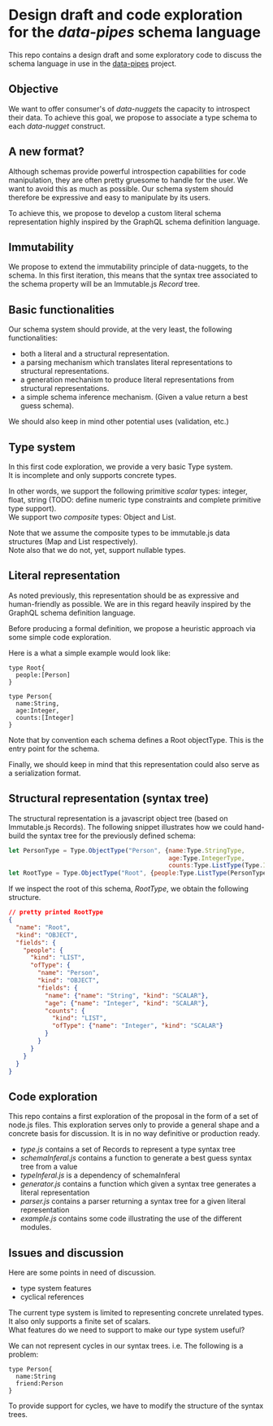 # Design draft and code exploration for the *data-pipes* schema language

This repo contains a design draft and some exploratory code to discuss the schema language in use in the [data-pipes](https://github.com/olange/data-pipes) project.

## Objective
We want to offer consumer's of *data-nuggets* the capacity to introspect their data.
To achieve this goal, we propose to associate a type schema to each *data-nugget* construct.

## A new format?

Although schemas provide powerful introspection capabilities for code manipulation, they are often pretty gruesome to handle for the user. We want to avoid this as much as possible. Our schema system should therefore be expressive and easy to manipulate by its users.

To achieve this, we propose to develop a custom literal schema representation highly inspired by the GraphQL schema definition language.

## Immutability

We propose to extend the immutability principle of data-nuggets, to the schema. In this first iteration, this means that the syntax tree associated to the schema property will be an Immutable.js *Record* tree.

## Basic functionalities

Our schema system should provide, at the very least, the following functionalities:

- both a literal and a structural representation.
- a parsing mechanism which translates literal representations to structural representations.
- a generation mechanism to produce literal representations from structural representations.
- a simple schema inference mechanism. (Given a value return a best guess schema).

We should also keep in mind other potential uses (validation, etc.)

## Type system

In this first code exploration, we provide a very basic Type system.  
It is incomplete and only supports concrete types.

In other words, we support the following primitive *scalar* types: integer, float, string (TODO: define numeric type constraints and complete primitive type support).  
We support two *composite* types: Object and List<T>.   

Note that we assume the composite types to be immutable.js data structures (Map and List respectively).  
Note also that we do not, yet, support nullable types.  

## Literal representation

As noted previously, this representation should be as expressive and human-friendly as possible. 
We are in this regard heavily inspired by the GraphQL schema definition language.

Before producing a formal definition, we propose a heuristic approach via some simple code exploration.

Here is a what a simple example would look like:
```
type Root{
  people:[Person]
}

type Person{
  name:String,
  age:Integer,
  counts:[Integer]
}
```

Note that by convention each schema defines a Root objectType. This is the entry point for the schema.

Finally, we should keep in mind that this representation could also serve as a serialization format.

## Structural representation (syntax tree)

The structural representation is a javascript object tree (based on Immutable.js Records).
The following snippet illustrates how we could hand-build the syntax tree for the previously defined schema:

```javascript
let PersonType = Type.ObjectType("Person", {name:Type.StringType,
                                            age:Type.IntegerType,
                                            counts:Type.ListType(Type.IntegerType)});
let RootType = Type.ObjectType("Root", {people:Type.ListType(PersonType)});

```

If we inspect the root of this schema, *RootType*, we obtain the following structure.

```json
// pretty printed RootType 
{
  "name": "Root",
  "kind": "OBJECT",
  "fields": {
    "people": {
      "kind": "LIST",
      "ofType": {
        "name": "Person",
        "kind": "OBJECT",
        "fields": {
          "name": {"name": "String", "kind": "SCALAR"},
          "age": {"name": "Integer", "kind": "SCALAR"},
          "counts": {
            "kind": "LIST",
            "ofType": {"name": "Integer", "kind": "SCALAR"}
          }
        }
      }
    }
  }
}
```

## Code exploration

This repo contains a first exploration of the proposal in the form of a set of node.js files.
This exploration serves only to provide a general shape and a concrete basis for discussion.
It is in no way definitive or production ready.
- *type.js* contains a set of Records to represent a type syntax tree
- *schemaInferal.js* contains a function to generate a best guess syntax tree from a value
- *typeInferal.js* is a dependency of schemaInferal
- *generator.js* contains a function which given a syntax tree generates a literal representation
- *parser.js* contains a parser returning a syntax tree for a given literal representation
- *example.js* contains some code illustrating the use of the different modules.

## Issues and discussion

Here are some points in need of discussion.

- type system features
- cyclical references

The current type system is limited to representing concrete unrelated types.  
It also only supports a finite set of scalars.  
What features do we need to support to make our type system useful?

We can not represent cycles in our syntax trees. i.e. The following is a problem:

```
type Person{
  name:String
  friend:Person
}
```
To provide support for cycles, we have to modify the structure of the syntax trees.



